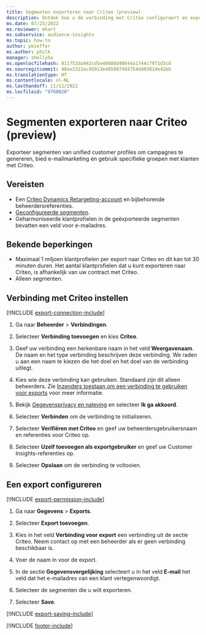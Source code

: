 ```yaml
---
title: Segmenten exporteren naar Criteo (preview)
description: Ontdek hoe u de verbinding met Criteo configureert en exporteert.
ms.date: 07/25/2022
ms.reviewer: mhart
ms.subservice: audience-insights
ms.topic: how-to
author: pkieffer
ms.author: philk
manager: shellyha
ms.openlocfilehash: 811752da943cd5e40608d48644a1744c7971d3c8
ms.sourcegitcommit: 40ae3322ac95913e485607494754dd03814e42bb
ms.translationtype: HT
ms.contentlocale: nl-NL
ms.lasthandoff: 11/11/2022
ms.locfileid: "9760020"
---
```

# <a name="export-segments-to-criteo-preview"></a>Segmenten exporteren naar Criteo (preview)

Exporteer segmenten van unified customer profiles om campagnes te genereren, bied e-mailmarketing en gebruik specifieke groepen met klanten met Criteo.

## <a name="prerequisites"></a>Vereisten

- Een [Criteo Dynamics Retargeting-account](https://www.criteo.com/login/) en bijbehorende beheerdersreferenties.
- [Geconfigureerde segmenten](segments.md).
- Geharmoniseerde klantprofielen in de geëxporteerde segmenten bevatten een veld voor e-mailadres.

## <a name="known-limitations"></a>Bekende beperkingen

- Maximaal 1 miljoen klantprofielen per export naar Criteo en dit kan tot 30 minuten duren. Het aantal klantprofielen dat u kunt exporteren naar Criteo, is afhankelijk van uw contract met Criteo.
- Alleen segmenten.

## <a name="set-up-connection-to-criteo"></a>Verbinding met Criteo instellen

[!INCLUDE [export-connection-include](includes/export-connection-admn.md)]

1. Ga naar **Beheerder** > **Verbindingen**.

1. Selecteer **Verbinding toevoegen** en kies **Criteo**.

1. Geef uw verbinding een herkenbare naam in het veld **Weergavenaam**. De naam en het type verbinding beschrijven deze verbinding. We raden u aan een naam te kiezen die het doel en het doel van de verbinding uitlegt.

1. Kies wie deze verbinding kan gebruiken. Standaard zijn dit alleen beheerders. Zie [Inzenders toestaan om een verbinding te gebruiken voor exports](connections.md#allow-contributors-to-use-a-connection-for-exports) voor meer informatie.

1. Bekijk [Gegevensprivacy en naleving](connections.md#data-privacy-and-compliance) en selecteer **Ik ga akkoord**.

1. Selecteer **Verbinden** om de verbinding te initialiseren.

1. Selecteer **Verifiëren met Criteo** en geef uw beheerdersgebruikersnaam en referenties voor Criteo op.

1. Selecteer **Uzelf toevoegen als exportgebruiker** en geef uw Customer Insights-referenties op.

1. Selecteer **Opslaan** om de verbinding te voltooien.

## <a name="configure-an-export"></a>Een export configureren

[!INCLUDE [export-permission-include](includes/export-permission.md)]

1. Ga naar **Gegevens** > **Exports**.

1. Selecteer **Export toevoegen**.

1. Kies in het veld **Verbinding voor export** een verbinding uit de sectie Criteo. Neem contact op met een beheerder als er geen verbinding beschikbaar is.

1. Voer de naam in voor de export.

1. In de sectie **Gegevensvergelijking** selecteert u in het veld **E-mail** het veld dat het e-mailadres van een klant vertegenwoordigt.

1. Selecteer de segmenten die u wilt exporteren.

1. Selecteer **Save**.

[!INCLUDE [export-saving-include](includes/export-saving.md)]

[!INCLUDE [footer-include](includes/footer-banner.md)]
